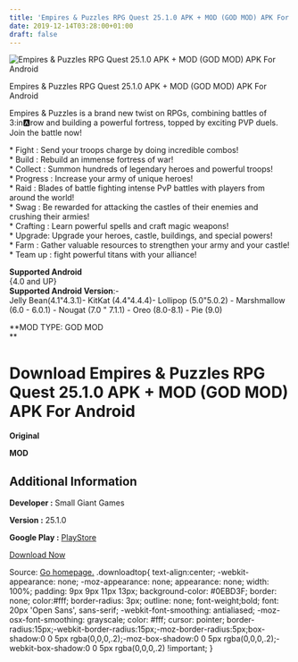 ```yaml
---
title: 'Empires & Puzzles RPG Quest 25.1.0 APK + MOD (GOD MOD) APK For Android'
date: 2019-12-14T03:28:00+01:00
draft: false
---
```


![Empires & Puzzles RPG Quest 25.1.0 APK + MOD (GOD MOD) APK For Android](https://i0.wp.com/apkhome.net/wp-content/uploads/2019/11/Empires-Puzzles-RPG-Quest-25.1.0-APK-MOD-GOD-MOD.png "Empires & Puzzles RPG Quest 25.1.0 APK + MOD (GOD MOD) APK For Android")

  

Empires & Puzzles RPG Quest 25.1.0 APK + MOD (GOD MOD) APK For Android

Empires & Puzzles is a brand new twist on RPGs, combining battles of 3:in:a:row and building a powerful fortress, topped by exciting PVP duels. Join the battle now!

\* Fight : Send your troops charge by doing incredible combos!  
\* Build : Rebuild an immense fortress of war!  
\* Collect : Summon hundreds of legendary heroes and powerful troops!  
\* Progress : Increase your army of unique heroes!  
\* Raid : Blades of battle fighting intense PvP battles with players from around the world!  
\* Swag : Be rewarded for attacking the castles of their enemies and crushing their armies!  
\* Crafting : Learn powerful spells and craft magic weapons!  
\* Upgrade: Upgrade your heroes, castle, buildings, and special powers!  
\* Farm : Gather valuable resources to strengthen your army and your castle!  
\* Team up : fight powerful titans with your alliance!

**Supported Android**  
{4.0 and UP}  
**Supported Android Version**:-  
Jelly Bean(4.1"4.3.1)- KitKat (4.4"4.4.4)- Lollipop (5.0"5.0.2) - Marshmallow (6.0 - 6.0.1) - Nougat (7.0 " 7.1.1) - Oreo (8.0-8.1) - Pie (9.0)

**MOD TYPE: GOD MOD  
**

Download Empires & Puzzles RPG Quest 25.1.0 APK + MOD (GOD MOD) APK For Android
===============================================================================

**Original**

**MOD**

Additional Information
----------------------

**Developer :** Small Giant Games

**Version :** 25.1.0

**Google Play :** [PlayStore](https://play.google.com/store/apps/details?id=com.smallgiantgames.empires)

  

[Download Now](https://store4app.co/post/empires-amp-puzzles-rpg-quest-25-1-0-apk-mod-god-mod-apk-for-android_1574798932)

  
Source: [Go homepage.](https://store4app.co/post/empires-amp-puzzles-rpg-quest-25-1-0-apk-mod-god-mod-apk-for-android_1574798932) .downloadtop{ text-align:center; -webkit-appearance: none; -moz-appearance: none; appearance: none; width: 100%; padding: 9px 9px 11px 13px; background-color: #0EBD3F; border: none; color:#fff; border-radius: 3px; outline: none; font-weight;bold; font: 20px 'Open Sans', sans-serif; -webkit-font-smoothing: antialiased; -moz-osx-font-smoothing: grayscale; color: #fff; cursor: pointer; border-radius:15px;-webkit-border-radius:15px;-moz-border-radius:5px;box-shadow:0 0 5px rgba(0,0,0,.2);-moz-box-shadow:0 0 5px rgba(0,0,0,.2);-webkit-box-shadow:0 0 5px rgba(0,0,0,.2) !important; }